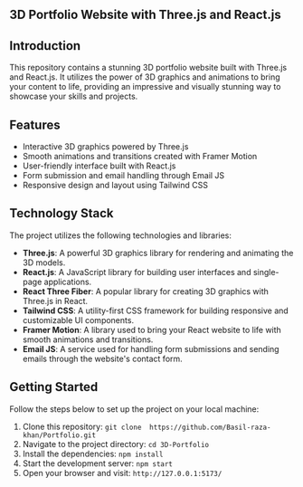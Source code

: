 ## 3D Portfolio Website with Three.js and React.js

## Introduction
This repository contains a stunning 3D portfolio website built with Three.js and React.js. It utilizes the power of 3D graphics and animations to bring your content to life, providing an impressive and visually stunning way to showcase your skills and projects.

## Features
- Interactive 3D graphics powered by Three.js
- Smooth animations and transitions created with Framer Motion
- User-friendly interface built with React.js
- Form submission and email handling through Email JS
- Responsive design and layout using Tailwind CSS

## Technology Stack
The project utilizes the following technologies and libraries:
- **Three.js**: A powerful 3D graphics library for rendering and animating the 3D models.
- **React.js**: A JavaScript library for building user interfaces and single-page applications.
- **React Three Fiber**: A popular library for creating 3D graphics with Three.js in React.
- **Tailwind CSS**: A utility-first CSS framework for building responsive and customizable UI components.
- **Framer Motion**: A library used to bring your React website to life with smooth animations and transitions.
- **Email JS**: A service used for handling form submissions and sending emails through the website's contact form.

## Getting Started
Follow the steps below to set up the project on your local machine:

1. Clone this repository: `git clone  https://github.com/Basil-raza-khan/Portfolio.git`
2. Navigate to the project directory: `cd 3D-Portfolio`
3. Install the dependencies: `npm install`
4. Start the development server: `npm start`
5. Open your browser and visit: `http://127.0.0.1:5173/`
